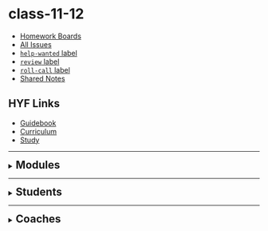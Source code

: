 <!-- BEGIN HEADER -->
# class-11-12
<!-- END HEADER -->

<!-- BEGIN LINKS -->

- [Homework Boards](https://github.com/hackyourfuturebelgium/class-11-12/projects)
- [All Issues](https://github.com/hackyourfuturebelgium/class-11-12/issues)
- [`help-wanted` label](https://github.com/hackyourfuturebelgium/class-11-12/issues?q=label%3Ahelp-wanted)
- [`review` label](https://github.com/hackyourfuturebelgium/class-11-12/issues?q=label%3Areview)
- [`roll-call` label](https://github.com/hackyourfuturebelgium/class-11-12/issues?q=label%3Aroll-call)
- [Shared Notes](./shared-notes)

<!-- END LINKS -->

## HYF Links

- [Guidebook](https://home.hackyourfuture.be/students)
- [Curriculum](https://home.hackyourfuture.be/curriculum)
- [Study](https://study.hackyourfuture.be)

---

<!-- BEGIN MODULES -->
<details><summary><h2 style="display:inline;">Modules</h2></summary>

  <h3><a href="https://hackyourfuture.be/precourse">precourse</a></h3>
<ul>
  <li><a href="https://github.com/hackyourfuturebelgium/class-11-12/projects/undefined">project board</a></li>
  <li><a href="https://github.com/hackyourfuturebelgium/class-11-12/issues?q=milestone%3Aundefined+label%3Aindividual">individual issues</a></li>
  <li><a href="https://github.com/hackyourfuturebelgium/class-11-12/issues?q=milestone%3Aundefined">all issues</a></li>
</ul>
  <h3><a href="https://hackyourfuture.be/built-with-branches-testing">built-with-branches-testing</a></h3>
<ul>
  <li><a href="https://github.com/hackyourfuturebelgium/class-11-12/projects/undefined">project board</a></li>
  <li><a href="https://github.com/hackyourfuturebelgium/class-11-12/issues?q=milestone%3A99+label%3Aindividual">individual issues</a></li>
  <li><a href="https://github.com/hackyourfuturebelgium/class-11-12/issues?q=milestone%3A99">all issues</a></li>
</ul>
  <h3><a href="https://hackyourfuture.be/working-with-code">working-with-code</a></h3>
<ul>
  <li><a href="https://github.com/hackyourfuturebelgium/class-11-12/projects/undefined">project board</a></li>
  <li><a href="https://github.com/hackyourfuturebelgium/class-11-12/issues?q=milestone%3A9+label%3Aindividual">individual issues</a></li>
  <li><a href="https://github.com/hackyourfuturebelgium/class-11-12/issues?q=milestone%3A9">all issues</a></li>
</ul>
  <h3><a href="https://hackyourfuture.be/incremental-development">incremental-development</a></h3>
<ul>
  <li><a href="https://github.com/hackyourfuturebelgium/class-11-12/projects/undefined">project board</a></li>
  <li><a href="https://github.com/hackyourfuturebelgium/class-11-12/issues?q=milestone%3A1+label%3Aindividual">individual issues</a></li>
  <li><a href="https://github.com/hackyourfuturebelgium/class-11-12/issues?q=milestone%3A1">all issues</a></li>
</ul>
  <h3><a href="https://hackyourfuture.be/separation-of-concerns">separation-of-concerns</a></h3>
<ul>
  <li><a href="https://github.com/hackyourfuturebelgium/class-11-12/projects/undefined">project board</a></li>
  <li><a href="https://github.com/hackyourfuturebelgium/class-11-12/issues?q=milestone%3A1+label%3Aindividual">individual issues</a></li>
  <li><a href="https://github.com/hackyourfuturebelgium/class-11-12/issues?q=milestone%3A1">all issues</a></li>
</ul>
  <h3><a href="https://hackyourfuture.be/state">state</a></h3>
<ul>
  <li><a href="https://github.com/hackyourfuturebelgium/class-11-12/projects/undefined">project board</a></li>
  <li><a href="https://github.com/hackyourfuturebelgium/class-11-12/issues?q=milestone%3A4+label%3Aindividual">individual issues</a></li>
  <li><a href="https://github.com/hackyourfuturebelgium/class-11-12/issues?q=milestone%3A4">all issues</a></li>
</ul>
</details>
<!-- END MODULES -->

---

<!-- BEGIN STUDENTS -->
<details><summary><h2 style="display:inline;">Students</h2></summary>

  <table> <tr>
  <td><img src='./lib/avatars/students/octocat-avatar.jpeg' alt='Octo Cat' /></td>
  <td> <h3 display="inline"><a href="https://octocat.github.io">Octo Cat</a></h3>
    <ul>
        <li><code><a href="https://github.com/octocat">octocat</a></code></li>
        <li><a href="https://github.com/hackyourfuturebelgium/class-11-12/issues?q=author%3Aoctocat">authored</a></li>
        <li><a href="https://github.com/hackyourfuturebelgium/class-11-12/issues?q=assigned%3Aoctocat">assigned</a></li>
    </ul>
  </td>
</tr></table > 
  <table> <tr>
  <td><img src='./lib/avatars/students/akadarakku-avatar.jpeg' alt='Ibrahim Akadr' /></td>
  <td> <h3 display="inline"><a href="https://akadarakku.github.io">Ibrahim Akadr</a></h3>
    <ul>
        <li><code><a href="https://github.com/akadarakku">akadarakku</a></code></li>
        <li><a href="https://github.com/hackyourfuturebelgium/class-11-12/issues?q=author%3Aakadarakku">authored</a></li>
        <li><a href="https://github.com/hackyourfuturebelgium/class-11-12/issues?q=assigned%3Aakadarakku">assigned</a></li>
    </ul>
  </td>
</tr></table > 
  <table> <tr>
  <td><img src='./lib/avatars/students/Rashaali84-avatar.jpeg' alt='Rasha' /></td>
  <td> <h3 display="inline"><a href="https://Rashaali84.github.io">Rasha</a></h3>
    <ul>
        <li><code><a href="https://github.com/Rashaali84">Rashaali84</a></code></li>
        <li><a href="https://github.com/hackyourfuturebelgium/class-11-12/issues?q=author%3ARashaali84">authored</a></li>
        <li><a href="https://github.com/hackyourfuturebelgium/class-11-12/issues?q=assigned%3ARashaali84">assigned</a></li>
    </ul>
  </td>
</tr></table > 
  <table> <tr>
  <td><img src='./lib/avatars/students/colevanderswands-avatar.jpeg' alt='Evan' /></td>
  <td> <h3 display="inline"><a href="https://colevanderswands.github.io">Evan</a></h3>
    <ul>
        <li><code><a href="https://github.com/colevanderswands">colevanderswands</a></code></li>
        <li><a href="https://github.com/hackyourfuturebelgium/class-11-12/issues?q=author%3Acolevanderswands">authored</a></li>
        <li><a href="https://github.com/hackyourfuturebelgium/class-11-12/issues?q=assigned%3Acolevanderswands">assigned</a></li>
    </ul>
  </td>
</tr></table > 
  <table> <tr>
  <td><img src='./lib/avatars/students/denacho-avatar.jpeg' alt='Dena Cho' /></td>
  <td> <h3 display="inline"><a href="https://denacho.github.io">Dena Cho</a></h3>
    <ul>
        <li><code><a href="https://github.com/denacho">denacho</a></code></li>
        <li><a href="https://github.com/hackyourfuturebelgium/class-11-12/issues?q=author%3Adenacho">authored</a></li>
        <li><a href="https://github.com/hackyourfuturebelgium/class-11-12/issues?q=assigned%3Adenacho">assigned</a></li>
    </ul>
  </td>
</tr></table > 
  <table> <tr>
  <td><img src='./lib/avatars/students/ChuikinaMaria-avatar.jpeg' alt='Masha' /></td>
  <td> <h3 display="inline"><a href="https://ChuikinaMaria.github.io">Masha</a></h3>
    <ul>
        <li><code><a href="https://github.com/ChuikinaMaria">ChuikinaMaria</a></code></li>
        <li><a href="https://github.com/hackyourfuturebelgium/class-11-12/issues?q=author%3AChuikinaMaria">authored</a></li>
        <li><a href="https://github.com/hackyourfuturebelgium/class-11-12/issues?q=assigned%3AChuikinaMaria">assigned</a></li>
    </ul>
  </td>
</tr></table > 
</details>
<!-- END STUDENTS -->

---

<!-- BEGIN COACHES -->
<details><summary><h2 style="display:inline;">Coaches</h2></summary>

  <table><tr>
  <td><img src='./lib/avatars/coaches/octocat-avatar.jpeg' alt='Octo Cat' /></td>
  <td> <h3 display="inline">
      <a href="badgers">Octo Cat</a>    </h3>
    <ul>
        <li><code><a href="https://github.com/octocat">octocat</a></code></li>
        <li><a href="https://github.com/hackyourfuturebelgium/class-11-12/issues?q=author%3Aoctocat">authored</a></li>
        <li><a href="https://github.com/hackyourfuturebelgium/class-11-12/issues?q=assigned%3Aoctocat">assigned</a></li>
    </ul>
  </td>
</tr></table>
  <table><tr>
  <td><img src='./lib/avatars/coaches/akadarakku-avatar.jpeg' alt='Ibrahim Akadr' /></td>
  <td> <h3 display="inline">
Ibrahim Akadr    </h3>
    <ul>
        <li><code><a href="https://github.com/akadarakku">akadarakku</a></code></li>
        <li><a href="https://github.com/hackyourfuturebelgium/class-11-12/issues?q=author%3Aakadarakku">authored</a></li>
        <li><a href="https://github.com/hackyourfuturebelgium/class-11-12/issues?q=assigned%3Aakadarakku">assigned</a></li>
    </ul>
  </td>
</tr></table>
  <table><tr>
  <td><img src='./lib/avatars/coaches/Rashaali84-avatar.jpeg' alt='Rasha' /></td>
  <td> <h3 display="inline">
Rasha    </h3>
    <ul>
        <li><code><a href="https://github.com/Rashaali84">Rashaali84</a></code></li>
        <li><a href="https://github.com/hackyourfuturebelgium/class-11-12/issues?q=author%3ARashaali84">authored</a></li>
        <li><a href="https://github.com/hackyourfuturebelgium/class-11-12/issues?q=assigned%3ARashaali84">assigned</a></li>
    </ul>
  </td>
</tr></table>
  <table><tr>
  <td><img src='./lib/avatars/coaches/colevanderswands-avatar.jpeg' alt='Evan' /></td>
  <td> <h3 display="inline">
Evan    </h3>
    <ul>
        <li><code><a href="https://github.com/colevanderswands">colevanderswands</a></code></li>
        <li><a href="https://github.com/hackyourfuturebelgium/class-11-12/issues?q=author%3Acolevanderswands">authored</a></li>
        <li><a href="https://github.com/hackyourfuturebelgium/class-11-12/issues?q=assigned%3Acolevanderswands">assigned</a></li>
    </ul>
  </td>
</tr></table>
  <table><tr>
  <td><img src='./lib/avatars/coaches/denacho-avatar.jpeg' alt='Dena Cho' /></td>
  <td> <h3 display="inline">
Dena Cho    </h3>
    <ul>
        <li><code><a href="https://github.com/denacho">denacho</a></code></li>
        <li><a href="https://github.com/hackyourfuturebelgium/class-11-12/issues?q=author%3Adenacho">authored</a></li>
        <li><a href="https://github.com/hackyourfuturebelgium/class-11-12/issues?q=assigned%3Adenacho">assigned</a></li>
    </ul>
  </td>
</tr></table>
  <table><tr>
  <td><img src='./lib/avatars/coaches/ChuikinaMaria-avatar.jpeg' alt='Masha' /></td>
  <td> <h3 display="inline">
Masha    </h3>
    <ul>
        <li><code><a href="https://github.com/ChuikinaMaria">ChuikinaMaria</a></code></li>
        <li><a href="https://github.com/hackyourfuturebelgium/class-11-12/issues?q=author%3AChuikinaMaria">authored</a></li>
        <li><a href="https://github.com/hackyourfuturebelgium/class-11-12/issues?q=assigned%3AChuikinaMaria">assigned</a></li>
    </ul>
  </td>
</tr></table>
</details>
<!-- END COACHES -->
